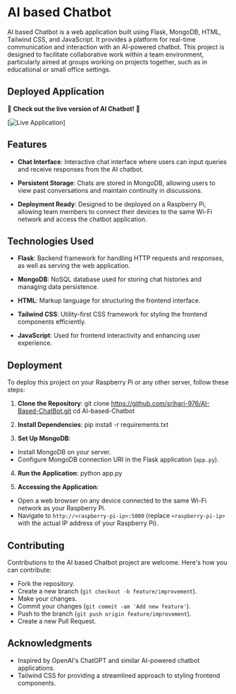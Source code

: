 # AI based Chatbot

AI based Chatbot is a web application built using Flask, MongoDB, HTML, Tailwind CSS, and JavaScript. It provides a platform for real-time communication and interaction with an AI-powered chatbot. This project is designed to facilitate collaborative work within a team environment, particularly aimed at groups working on projects together, such as in educational or small office settings.

## Deployed Application

🚀 **Check out the live version of AI Chatbot!** 🚀

[![Live Application](https://ai-based-chatbot-git-main-srihariramesh2004s-projects.vercel.app/)]


## Features

- **Chat Interface**: Interactive chat interface where users can input queries and receive responses from the AI chatbot.
  
- **Persistent Storage**: Chats are stored in MongoDB, allowing users to view past conversations and maintain continuity in discussions.
  
- **Deployment Ready**: Designed to be deployed on a Raspberry Pi, allowing team members to connect their devices to the same Wi-Fi network and access the chatbot application.

## Technologies Used

- **Flask**: Backend framework for handling HTTP requests and responses, as well as serving the web application.
  
- **MongoDB**: NoSQL database used for storing chat histories and managing data persistence.
  
- **HTML**: Markup language for structuring the frontend interface.
  
- **Tailwind CSS**: Utility-first CSS framework for styling the frontend components efficiently.
  
- **JavaScript**: Used for frontend interactivity and enhancing user experience.

## Deployment

To deploy this project on your Raspberry Pi or any other server, follow these steps:

1. **Clone the Repository**:
git clone <https://github.com/srihari-976/AI-Based-ChatBot.git>
cd AI-based-Chatbot


2. **Install Dependencies**:
pip install -r requirements.txt


3. **Set Up MongoDB**:
- Install MongoDB on your server.
- Configure MongoDB connection URI in the Flask application (`app.py`).

4. **Run the Application**:
python app.py


5. **Accessing the Application**:
- Open a web browser on any device connected to the same Wi-Fi network as your Raspberry Pi.
- Navigate to `http://<raspberry-pi-ip>:5000` (replace `<raspberry-pi-ip>` with the actual IP address of your Raspberry Pi).

## Contributing

Contributions to the AI based Chatbot project are welcome. Here's how you can contribute:

- Fork the repository.
- Create a new branch (`git checkout -b feature/improvement`).
- Make your changes.
- Commit your changes (`git commit -am 'Add new feature'`).
- Push to the branch (`git push origin feature/improvement`).
- Create a new Pull Request.


## Acknowledgments

- Inspired by OpenAI's ChatGPT and similar AI-powered chatbot applications.
- Tailwind CSS for providing a streamlined approach to styling frontend components.

